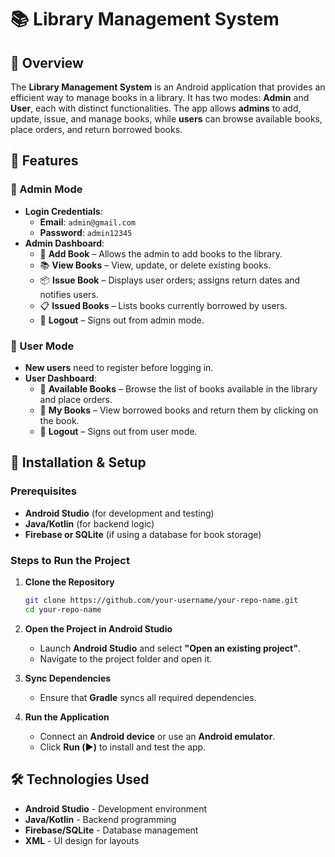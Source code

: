 
# 📚 Library Management System

## 📌 Overview

The **Library Management System** is an Android application that provides an efficient way to manage books in a library. It has two modes: **Admin** and **User**, each with distinct functionalities. The app allows **admins** to add, update, issue, and manage books, while **users** can browse available books, place orders, and return borrowed books.

## 🎯 Features

### 🔹 Admin Mode
- **Login Credentials**:
  - **Email**: `admin@gmail.com`
  - **Password**: `admin12345`
- **Admin Dashboard**:
  - 📖 **Add Book** – Allows the admin to add books to the library.
  - 📚 **View Books** – View, update, or delete existing books.
  - 📦 **Issue Book** – Displays user orders; assigns return dates and notifies users.
  - 📋 **Issued Books** – Lists books currently borrowed by users.
  - 🔑 **Logout** – Signs out from admin mode.

### 🔹 User Mode
- **New users** need to register before logging in.
- **User Dashboard**:
  - 📘 **Available Books** – Browse the list of books available in the library and place orders.
  - 📕 **My Books** – View borrowed books and return them by clicking on the book.
  - 🔑 **Logout** – Signs out from user mode.


## 🚀 Installation & Setup

### Prerequisites
- **Android Studio** (for development and testing)
- **Java/Kotlin** (for backend logic)
- **Firebase or SQLite** (if using a database for book storage)

### Steps to Run the Project
1. **Clone the Repository**
   ```sh
   git clone https://github.com/your-username/your-repo-name.git
   cd your-repo-name
   ```

2. **Open the Project in Android Studio**
   - Launch **Android Studio** and select **"Open an existing project"**.
   - Navigate to the project folder and open it.

3. **Sync Dependencies**
   - Ensure that **Gradle** syncs all required dependencies.

4. **Run the Application**
   - Connect an **Android device** or use an **Android emulator**.
   - Click **Run (▶️)** to install and test the app.


## 🛠️ Technologies Used
- **Android Studio** - Development environment
- **Java/Kotlin** - Backend programming
- **Firebase/SQLite** - Database management
- **XML** - UI design for layouts



